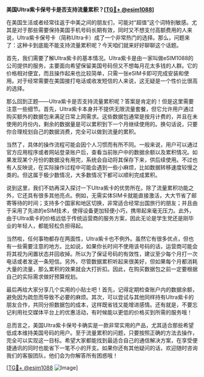 **美国Ultra紫卡保号卡是否支持流量累积？[[TG💪+ @esim1088](https://t.me/s/esim1088)]**

在美国生活或者经常往返于中美之间的朋友们，可能对“超值”这个词特别敏感。尤其是对于那些需要保持美国手机号码长期有效，同时又不想支付高额费用的人来说，Ultra紫卡保号卡（简称Ultra卡）成了一个非常热门的选择。那么，问题来了：这种卡到底能不能支持流量累积呢？今天咱们就来好好聊聊这个话题。

首先，我们需要了解Ultra紫卡的基本情况。Ultra紫卡是由一家叫做eSIM1088的公司提供的服务，主要面向希望保留美国号码但又不想每月花太多钱的人群。它的价格相对便宜，而且操作起来也比较简单，只需一张eSIM卡即可完成安装和使用。对于经常需要在美国接打电话或收发短信的人来说，这无疑是一个性价比很高的选择。

那么回到正题——Ultra紫卡是否支持流量累积呢？答案是肯定的！但是这里需要注意一些细节。首先，Ultra紫卡本身并不提供无限流量套餐，但它允许用户通过购买额外的数据包来满足日常上网需求。这些数据包通常是按月计费的，并且在未使用的月份内，剩余的数据量是可以累积到下一个月继续使用的。换句话说，只要你合理规划自己的数据消费，完全可以做到流量的累积。

当然了，具体的操作流程可能会因个人习惯而有所不同。一般来说，用户可以通过官方应用程序或者网站登录账户后，查看当前账户中的数据余额以及累积情况。如果发现某个月份的数据没有用完，系统会自动将其保存下来，供后续使用。不过也有人反映说，在实际操作过程中可能会遇到一些小麻烦，比如数据转移速度较慢之类的。但这属于极少数情况，大多数情况下都可以顺利完成累积。

说到这里，我们不妨再深入探讨一下Ultra紫卡的优势所在。除了流量累积功能之外，它还具有很多其他亮点。例如，无需实体SIM卡就能直接激活，大大节省了邮寄等待的时间；支持多个国家和地区切换，非常适合经常出国旅行的朋友；并且由于采用了先进的eSIM技术，使得设备更加轻便小巧，携带起来毫无压力。此外，由于Ultra紫卡的价格远低于传统运营商的服务方案，因此无论是学生党还是刚毕业的年轻人，都能轻松负担得起。

当然啦，任何事物都存在两面性，Ultra紫卡也不例外。虽然它有很多优点，但也有一些需要注意的地方。比如说，如果你长时间不使用该号码的话，运营商可能会将其视为闲置状态并回收掉。所以为了保证号码的有效性，建议至少每个月打一次电话或者发送一条短信。另外，尽管数据累积听起来很美好，但如果每个月都消耗大量的流量，那么累积的效果就会大打折扣。因此，在购买数据包之前一定要根据自己的实际需求做好预算规划。

最后再给大家分享几个实用的小贴士吧！首先，记得定期检查账户内的数据余额，避免因为疏忽而导致不必要的麻烦。其次，可以尝试与其他同样持有Ultra紫卡的朋友合作，共同分担数据包的成本，这样既省钱又能增进感情。还有就是，不要忘记利用社交媒体平台上的优惠活动，有时候能以更低的价格买到所需的服务哦！

总而言之，美国Ultra紫卡保号卡确实是一款非常实用的产品，尤其适合那些希望低成本维持美国号码的用户。至于流量累积的问题，只要按照正确的方法去操作，完全可以实现这一目标。希望大家都能找到最适合自己的通信解决方案，在享受便捷通讯的同时也能省下一笔不小的开支。如果你还有其他疑问的话，欢迎随时咨询我们的客服团队，他们会为你解答所有困惑哦！

[[TG💪+ @esim1088](https://t.me/s/esim1088) ![Image](https://i.postimg.cc/4NQfJmqS/Snipaste-2025-05-13-00-14-12.png)]